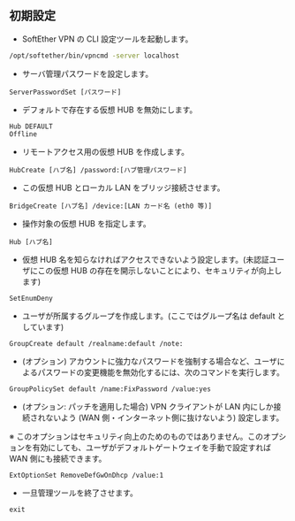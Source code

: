 ## 初期設定

- SoftEther VPN の CLI 設定ツールを起動します。

```bash
/opt/softether/bin/vpncmd -server localhost
```

- サーバ管理パスワードを設定します。

```
ServerPasswordSet [パスワード]
```

- デフォルトで存在する仮想 HUB を無効にします。

```
Hub DEFAULT
Offline
```

- リモートアクセス用の仮想 HUB を作成します。

```
HubCreate [ハブ名] /password:[ハブ管理パスワード]
```

- この仮想 HUB とローカル LAN をブリッジ接続させます。

```
BridgeCreate [ハブ名] /device:[LAN カード名 (eth0 等)]
```

- 操作対象の仮想 HUB を指定します。

```
Hub [ハブ名]
```

- 仮想 HUB 名を知らなければアクセスできないよう設定します。(未認証ユーザにこの仮想 HUB の存在を開示しないことにより、セキュリティが向上します)

```
SetEnumDeny
```

- ユーザが所属するグループを作成します。(ここではグループ名は default としています)

```
GroupCreate default /realname:default /note:
```

- (オプション) アカウントに強力なパスワードを強制する場合など、ユーザによるパスワードの変更機能を無効化するには、次のコマンドを実行します。

```
GroupPolicySet default /name:FixPassword /value:yes
```

- (オプション: パッチを適用した場合) VPN クライアントが LAN 内にしか接続されないよう (WAN 側・インターネット側に抜けないよう) 設定します。

※ このオプションはセキュリティ向上のためのものではありません。このオプションを有効にしても、ユーザがデフォルトゲートウェイを手動で設定すれば WAN 側にも接続できます。

```
ExtOptionSet RemoveDefGwOnDhcp /value:1
```

- 一旦管理ツールを終了させます。

```
exit
```

